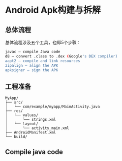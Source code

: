 
# Android Apk构建与拆解

## 总体流程

总体流程涉及五个工具，也即5个步骤：

```bash
javac – compile Java code
d8 – convert .class to .dex (Google's DEX compiler)
aapt2 – compile and link resources
zipalign – align the APK
apksigner – sign the APK
```


## 工程准备

```
MyApp/
├── src/
│   └── com/example/myapp/MainActivity.java
├── res/
│   └── values/
│       └── strings.xml
│   └── layout/
│       └── activity_main.xml
├── AndroidManifest.xml
└── build/
```


## Compile java code

